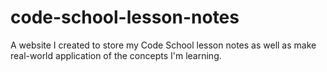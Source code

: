 # code-school-lesson-notes
A website I created to store my Code School lesson notes as well as make real-world application of the concepts I'm learning.
